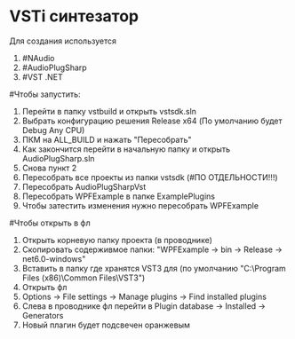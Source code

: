 # VSTi синтезатор

Для создания используется

1) #NAudio
2) #AudioPlugSharp
3) #VST .NET

#Чтобы запустить:

1) Перейти в папку vstbuild и открыть vstsdk.sln
2) Выбрать конфигурацию решения Release x64 (По умолчанию будет Debug Any CPU)
3) ПКМ на ALL_BUILD и нажать "Пересобрать"
4) Как закончится перейти в начальную папку и открыть AudioPlugSharp.sln
5) Снова пункт 2
6) Пересобрать все проекты из папки vstsdk (#ПО ОТДЕЛЬНОСТИ!!!)
7) Пересобрать AudioPlugSharpVst
8) Пересобрать WPFExample в папке ExamplePlugins
9) Чтобы затестить изменения нужно пересобрать WPFExample

#Чтобы открыть в фл

1) Открыть корневую папку проекта (в проводнике)
2) Скопировать содерживмое папки: "WPFExample -> bin -> Release -> net6.0-windows"
3) Вставить в папку где хранятся VST3 для (по умолчанию "C:\Program Files (x86)\Common Files\VST3")
4) Открыть фл
5) Options -> File settings -> Manage plugins -> Find installed plugins
6) Слева в проводнике фл перейти в Plugin database -> Installed -> Generators
7) Новый плагин будет подсвечен оранжевым




